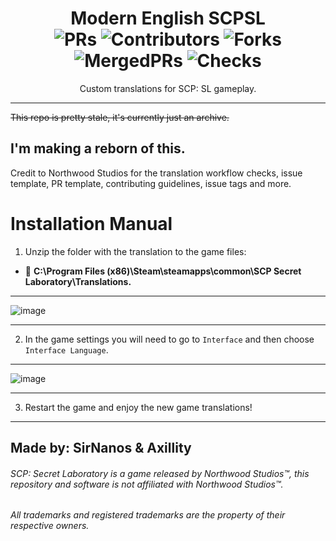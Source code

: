 <div align = center>

# Modern English SCPSL <br>![PRs](https://badgen.net/github/open-prs/SirNanos/ModernEnglish-SCPSL?cache=600) ![Contributors](https://img.shields.io/github/contributors-anon/SirNanos/ModernEnglish-SCPSL?cacheSeconds=3600) ![Forks](https://badgen.net/github/forks/SirNanos/ModernEnglish-SCPSL?cache=600) ![MergedPRs](https://badgen.net/github/merged-prs/SirNanos/ModernEnglish-SCPSL?cache=600) ![Checks](https://badgen.net/github/checks/SirNanos/ModernEnglish-SCPSL?cache=600)
Custom translations for SCP: SL gameplay. 

***
  
</div>

~~This repo is pretty stale, it's currently just an archive.~~

## I'm making a reborn of this.

Credit to Northwood Studios for the translation workflow checks, issue template, PR template, contributing guidelines, issue tags and more.


# Installation Manual



1. Unzip the folder with the translation to the game files: 
- 📁 **C:\Program Files (x86)\Steam\steamapps\common\SCP Secret Laboratory\Translations.**

<hr>

![image](https://github.com/RamonDevTeam/Translations/assets/87502681/0ea4638c-a07b-49b1-8157-c64fc87677de)

<hr>


2. In the game settings you will need to go to <code>Interface</code> and then choose <code>Interface Language</code>.

<hr>

![image](https://github.com/RamonDevTeam/Translations/assets/87502681/310012dd-f7b5-4042-8f89-7a8a042cc6bd)

<hr>


3. Restart the game and enjoy the new game translations!

<hr>

## **Made by: SirNanos & Axillity**

###### SCP: Secret Laboratory is a game released by Northwood Studios™, this repository and software is not affiliated with Northwood Studios™.
###### All trademarks and registered trademarks are the property of their respective owners.

